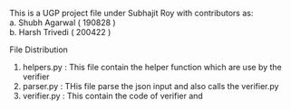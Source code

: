 This is a UGP project file under Subhajit Roy with contributors as:<br />
a. Shubh Agarwal ( 190828 )<br />
b. Harsh Trivedi ( 200422 )<br />

File Distribution
1. helpers.py : This file contain the helper function which are use by the verifier
2. parser.py : THis file parse the json input and also calls the verifier.py
3. verifier.py : This contain the code of verifier and 
